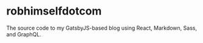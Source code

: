 # robhimselfdotcom
The source code to my GatsbyJS-based blog using React, Markdown, Sass, and GraphQL.